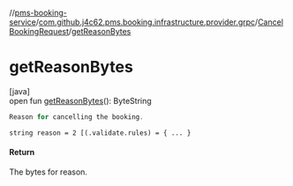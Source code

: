 //[pms-booking-service](../../../index.md)/[com.github.j4c62.pms.booking.infrastructure.provider.grpc](../index.md)/[CancelBookingRequest](index.md)/[getReasonBytes](get-reason-bytes.md)

# getReasonBytes

[java]\
open fun [getReasonBytes](get-reason-bytes.md)(): ByteString

```kotlin
Reason for cancelling the booking.

```

`string reason = 2 [(.validate.rules) = { ... }`

#### Return

The bytes for reason.